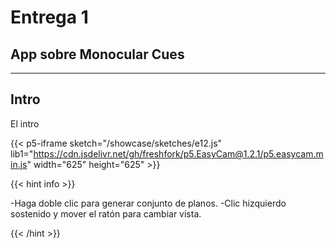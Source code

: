 # Entrega 1

## App sobre Monocular Cues

***
## Intro

El intro


{{< p5-iframe sketch="/showcase/sketches/e12.js" lib1="https://cdn.jsdelivr.net/gh/freshfork/p5.EasyCam@1.2.1/p5.easycam.min.js" width="625" height="625" >}}


{{< hint info >}} 

-Haga doble clic para generar conjunto de planos.
-Clic hizquierdo sostenido y mover el ratón para cambiar vista.


{{< /hint >}}


